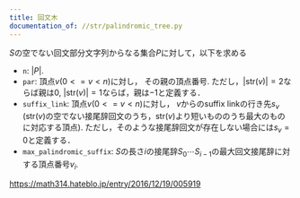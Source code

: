 ```yaml
---
title: 回文木
documentation_of: //str/palindromic_tree.py
---
```


$S$の空でない回文部分文字列からなる集合$P$に対して，以下を求める

- `n`: $|P|$.
- `par`: 頂点$v (0 <= v < n)$に対し， その親の頂点番号. ただし，|str($v$)|$=2$ならば親は$0$, |str($v$)|$=1$ならば，親は$-1$と定義する．
- `suffix_link`: 頂点$v (0 <= v < n)$に対し， $v$からのsuffix linkの行き先$s_v$ (str($v$)の空でない接尾辞回文のうち，str($v$)より短いもののうち最大のものに対応する頂点). ただし，そのような接尾辞回文が存在しない場合には$s_v = 0$と定義する．
- `max_palindromic_suffix`: $S$の長さ$i$の接尾辞$S_0 ⋯ S_{i-1}$の最大回文接尾辞に対する頂点番号$v_i$.

https://math314.hateblo.jp/entry/2016/12/19/005919